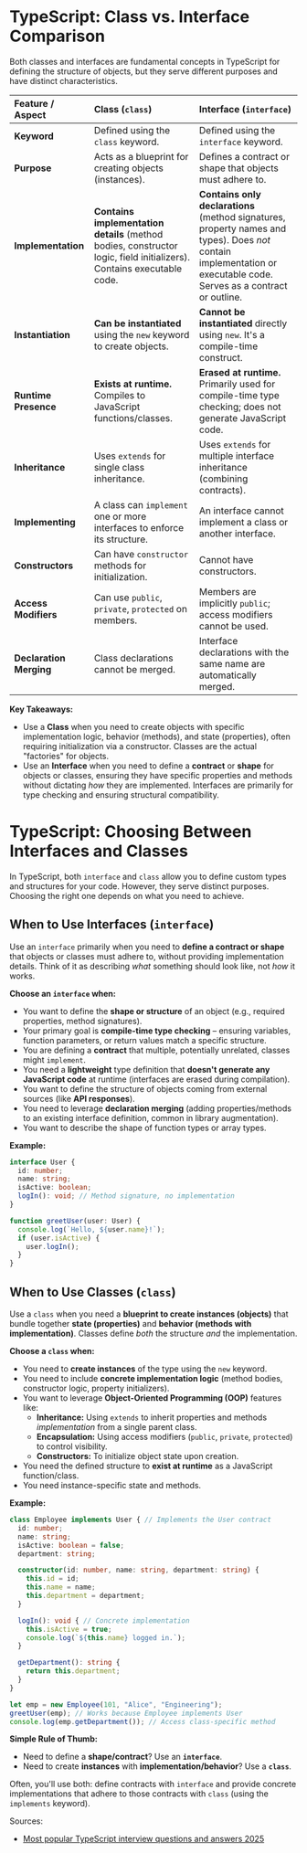 # TypeScript: Class vs. Interface Comparison

Both classes and interfaces are fundamental concepts in TypeScript for defining the structure of objects, but they serve different purposes and have distinct characteristics.

| Feature / Aspect      | Class (`class`)                                       | Interface (`interface`)                                         |
| :-------------------- | :---------------------------------------------------- | :-------------------------------------------------------------- |
| **Keyword**           | Defined using the `class` keyword.                    | Defined using the `interface` keyword.                          |
| **Purpose**           | Acts as a blueprint for creating objects (instances). | Defines a contract or shape that objects must adhere to.        |
| **Implementation**    | **Contains implementation details** (method bodies, constructor logic, field initializers). Contains executable code. | **Contains only declarations** (method signatures, property names and types). Does *not* contain implementation or executable code. Serves as a contract or outline. |
| **Instantiation**     | **Can be instantiated** using the `new` keyword to create objects. | **Cannot be instantiated** directly using `new`. It's a compile-time construct. |
| **Runtime Presence**  | **Exists at runtime.** Compiles to JavaScript functions/classes. | **Erased at runtime.** Primarily used for compile-time type checking; does not generate JavaScript code. |
| **Inheritance**       | Uses `extends` for single class inheritance.          | Uses `extends` for multiple interface inheritance (combining contracts). |
| **Implementing**      | A class can `implement` one or more interfaces to enforce its structure. | An interface cannot implement a class or another interface. |
| **Constructors**      | Can have `constructor` methods for initialization.    | Cannot have constructors.                                       |
| **Access Modifiers**  | Can use `public`, `private`, `protected` on members.  | Members are implicitly `public`; access modifiers cannot be used. |
| **Declaration Merging**| Class declarations cannot be merged.                | Interface declarations with the same name are automatically merged. |

**Key Takeaways:**

*   Use a **Class** when you need to create objects with specific implementation logic, behavior (methods), and state (properties), often requiring initialization via a constructor. Classes are the actual "factories" for objects.
*   Use an **Interface** when you need to define a **contract** or **shape** for objects or classes, ensuring they have specific properties and methods without dictating *how* they are implemented. Interfaces are primarily for type checking and ensuring structural compatibility.



# TypeScript: Choosing Between Interfaces and Classes

In TypeScript, both `interface` and `class` allow you to define custom types and structures for your code. However, they serve distinct purposes. Choosing the right one depends on what you need to achieve.

## When to Use Interfaces (`interface`)

Use an `interface` primarily when you need to **define a contract or shape** that objects or classes must adhere to, without providing implementation details. Think of it as describing *what* something should look like, not *how* it works.

**Choose an `interface` when:**

* You want to define the **shape or structure** of an object (e.g., required properties, method signatures).
* Your primary goal is **compile-time type checking** – ensuring variables, function parameters, or return values match a specific structure.
* You are defining a **contract** that multiple, potentially unrelated, classes might `implement`.
* You need a **lightweight** type definition that **doesn't generate any JavaScript code** at runtime (interfaces are erased during compilation).
* You want to define the structure of objects coming from external sources (like **API responses**).
* You need to leverage **declaration merging** (adding properties/methods to an existing interface definition, common in library augmentation).
* You want to describe the shape of function types or array types.

**Example:**

```typescript
interface User {
  id: number;
  name: string;
  isActive: boolean;
  logIn(): void; // Method signature, no implementation
}

function greetUser(user: User) {
  console.log(`Hello, ${user.name}!`);
  if (user.isActive) {
    user.logIn();
  }
}
```

## When to Use Classes (`class`)

Use a `class` when you need a **blueprint to create instances (objects)** that bundle together **state (properties)** and **behavior (methods with implementation)**. Classes define *both* the structure *and* the implementation.

**Choose a `class` when:**

* You need to **create instances** of the type using the `new` keyword.
* You need to include **concrete implementation logic** (method bodies, constructor logic, property initializers).
* You want to leverage **Object-Oriented Programming (OOP)** features like:
  * **Inheritance:** Using `extends` to inherit properties and methods *implementation* from a single parent class.
  * **Encapsulation:** Using access modifiers (`public`, `private`, `protected`) to control visibility.
  * **Constructors:** To initialize object state upon creation.
* You need the defined structure to **exist at runtime** as a JavaScript function/class.
* You need instance-specific state and methods.

**Example:**

```typescript
class Employee implements User { // Implements the User contract
  id: number;
  name: string;
  isActive: boolean = false;
  department: string;

  constructor(id: number, name: string, department: string) {
    this.id = id;
    this.name = name;
    this.department = department;
  }

  logIn(): void { // Concrete implementation
    this.isActive = true;
    console.log(`${this.name} logged in.`);
  }

  getDepartment(): string {
    return this.department;
  }
}

let emp = new Employee(101, "Alice", "Engineering");
greetUser(emp); // Works because Employee implements User
console.log(emp.getDepartment()); // Access class-specific method
```

**Simple Rule of Thumb:**

* Need to define a **shape/contract**? Use an **`interface`**.
* Need to create **instances** with **implementation/behavior**? Use a **`class`**.

Often, you'll use both: define contracts with `interface` and provide concrete implementations that adhere to those contracts with `class` (using the `implements` keyword).


































Sources:
* [Most popular TypeScript interview questions and answers 2025](https://www.turing.com/interview-questions/typescript)